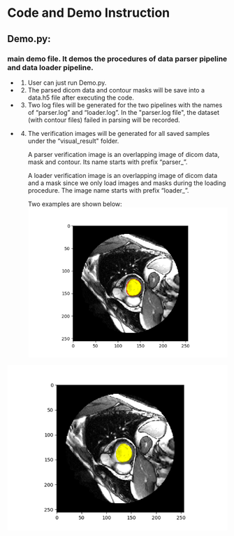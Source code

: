 # Code and Demo Instruction

## Demo.py: 
### main demo file. It demos the procedures of data parser pipeline and data loader pipeline. 

- 1. User can just run Demo.py.

- 2. The parsed dicom data and contour masks will be save into a data.h5 file after executing the code.

- 3. Two log files will be generated for the two pipelines with the names of “parser.log” and “loader.log”. In the "parser.log file", the dataset (with contour files) failed in parsing will be recorded.

- 4. The verification images will be generated for all saved samples under the “visual_result" folder. 

     A parser verification image is an overlapping image of dicom data, mask and contour. Its name starts with prefix “parser_”. 

     A loader verification image is an overlapping image of dicom data and a mask since we only load images and masks during the loading procedure. The image name starts with prefix “loader_”. 
     
     Two examples are shown below:
![parser_SCD0000101-59.png](https://github.com/zhangpin10/CodingChallengePhase1/blob/master/visual_results/parser_SCD0000101-59.png)

![loader_SCD0000101-59.png](https://github.com/zhangpin10/CodingChallengePhase1/blob/master/visual_results/loader_SCD0000101-59.png)
